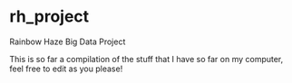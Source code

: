 rh_project
==========

Rainbow Haze Big Data Project 

This is so far a compilation of the stuff that I have so far on my computer, feel free to edit as you please!
